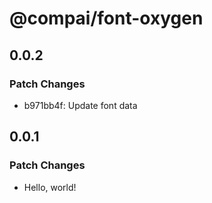 # @compai/font-oxygen

## 0.0.2

### Patch Changes

- b971bb4f: Update font data

## 0.0.1

### Patch Changes

- Hello, world!
